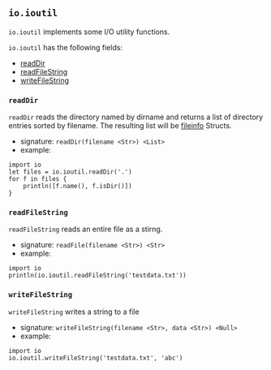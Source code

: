 
## `io.ioutil`

`io.ioutil` implements some I/O utility functions.

`io.ioutil` has the following fields:

* [readDir](#readDir)
* [readFileString](#readFileString)
* [writeFileString](#writeFileString)

### `readDir`

`readDir` reads the directory named by dirname and returns a
list of directory entries sorted by filename. The resulting
list will be [fileinfo](#TODO) Structs.

* signature: `readDir(filename <Str>) <List>`
* example:

```
import io
let files = io.ioutil.readDir('.')
for f in files {
    println([f.name(), f.isDir()])
}
```

### `readFileString`

`readFileString` reads an entire file as a stirng.

* signature: `readFile(filename <Str>) <Str>`
* example:

```
import io
println(io.ioutil.readFileString('testdata.txt'))
```

### `writeFileString`

`writeFileString` writes a string to a file

* signature: `writeFileString(filename <Str>, data <Str>) <Null>`
* example:

```
import io
io.ioutil.writeFileString('testdata.txt', 'abc')
```

